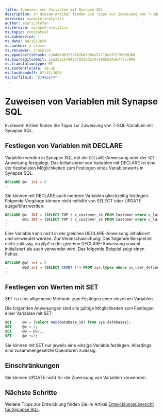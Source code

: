 ```yaml
---
title: Zuweisen von Variablen mit Synapse SQL
description: In diesem Artikel finden Sie Tipps zur Zuweisung von T-SQL-Variablen mit Synapse SQL.
services: synapse-analytics
author: azaricstefan
ms.service: synapse-analytics
ms.topic: conceptual
ms.subservice: ''
ms.date: 04/15/2020
ms.author: v-stazar
ms.reviewer: jrasnick
ms.openlocfilehash: c3bd04d037f7852bd7d9ea51719abf27f09093b0
ms.sourcegitcommit: 11e2521679415f05d3d2c4c49858940677c57900
ms.translationtype: HT
ms.contentlocale: de-DE
ms.lasthandoff: 07/31/2020
ms.locfileid: "87495674"
---
```

# <a name="assign-variables-with-synapse-sql"></a>Zuweisen von Variablen mit Synapse SQL

In diesem Artikel finden Sie Tipps zur Zuweisung von T-SQL-Variablen mit Synapse SQL.

## <a name="set-variables-with-declare"></a>Festlegen von Variablen mit DECLARE

Variablen werden in Synapse SQL mit der `DECLARE`-Anweisung oder der `SET`-Anweisung festgelegt. Das Initialisieren von Variablen mit DECLARE ist eine der flexibelsten Möglichkeiten zum Festlegen eines Variablenwerts in Synapse SQL.

```sql
DECLARE @v  int = 0
;
```

Sie können mit DECLARE auch mehrere Variablen gleichzeitig festlegen. Folgende Vorgänge können nicht mithilfe von SELECT oder UPDATE ausgeführt werden:

```sql
DECLARE @v  INT = (SELECT TOP 1 c_customer_sk FROM Customer where c_last_name = 'Smith')
,       @v1 INT = (SELECT TOP 1 c_customer_sk FROM Customer where c_last_name = 'Jones')
;
```

Eine Variable kann nicht in der gleichen DECLARE-Anweisung initialisiert und verwendet werden. Zur Veranschaulichung: Das folgende Beispiel ist nicht zulässig, da *\@p1* in der gleichen DECLARE-Anweisung sowohl initialisiert als auch verwendet wird. Das folgende Beispiel zeigt einen Fehler.

```sql
DECLARE @p1 int = 0
,       @p2 int = (SELECT COUNT (*) FROM sys.types where is_user_defined = @p1 )
;
```

## <a name="set-values-with-set"></a>Festlegen von Werten mit SET

SET ist eine allgemeine Methode zum Festlegen einer einzelnen Variablen.

Die folgenden Anweisungen sind alle gültige Möglichkeiten zum Festlegen einer Variablen mit SET:

```sql
SET     @v = (Select max(database_id) from sys.databases);
SET     @v = 1;
SET     @v = @v+1;
SET     @v +=1;
```

Sie können mit SET nur jeweils eine einzige Variable festlegen. Allerdings sind zusammengesetzte Operatoren zulässig.

## <a name="limitations"></a>Einschränkungen

Sie können UPDATE nicht für die Zuweisung von Variablen verwenden.

## <a name="next-steps"></a>Nächste Schritte

Weitere Tipps zur Entwicklung finden Sie im Artikel [Entwicklungsübersicht für Synapse SQL](develop-overview.md).
